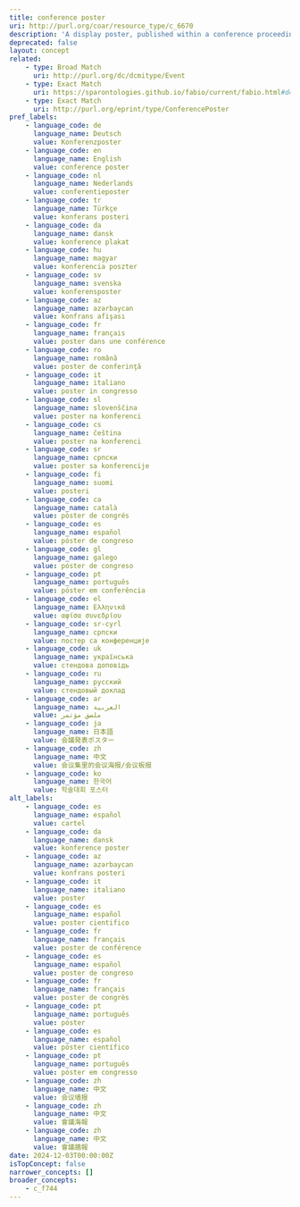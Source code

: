 ```yaml
---
title: conference poster
uri: http://purl.org/coar/resource_type/c_6670
description: 'A display poster, published within a conference proceeding, typically containing text with illustrative figures and/or tables, usually reporting research results or proposing hypotheses, submitted for acceptance to and/or presented at a conference, seminar, symposium, workshop or similar event. [Source: Adapted https://sparontologies.github.io/fabio/current/fabio.html#d4e2648]'
deprecated: false
layout: concept
related:
    - type: Broad Match
      uri: http://purl.org/dc/dcmitype/Event
    - type: Exact Match
      uri: https://sparontologies.github.io/fabio/current/fabio.html#d4e2648
    - type: Exact Match
      uri: http://purl.org/eprint/type/ConferencePoster
pref_labels:
    - language_code: de
      language_name: Deutsch
      value: Konferenzposter
    - language_code: en
      language_name: English
      value: conference poster
    - language_code: nl
      language_name: Nederlands
      value: conferentieposter
    - language_code: tr
      language_name: Türkçe
      value: konferans posteri
    - language_code: da
      language_name: dansk
      value: konference plakat
    - language_code: hu
      language_name: magyar
      value: konferencia poszter
    - language_code: sv
      language_name: svenska
      value: konferensposter
    - language_code: az
      language_name: azərbaycan
      value: konfrans afişası
    - language_code: fr
      language_name: français
      value: poster dans une conférence
    - language_code: ro
      language_name: română
      value: poster de conferinţă
    - language_code: it
      language_name: italiano
      value: poster in congresso
    - language_code: sl
      language_name: slovenščina
      value: poster na konferenci
    - language_code: cs
      language_name: čeština
      value: poster na konferenci
    - language_code: sr
      language_name: српски
      value: poster sa konferencije
    - language_code: fi
      language_name: suomi
      value: posteri
    - language_code: ca
      language_name: català
      value: pòster de congrés
    - language_code: es
      language_name: español
      value: póster de congreso
    - language_code: gl
      language_name: galego
      value: póster de congreso
    - language_code: pt
      language_name: português
      value: póster em conferência
    - language_code: el
      language_name: Ελληνικά
      value: αφίσα συνεδρίου
    - language_code: sr-cyrl
      language_name: српски
      value: постер са конференције
    - language_code: uk
      language_name: українська
      value: стендова доповідь
    - language_code: ru
      language_name: русский
      value: стендовый доклад
    - language_code: ar
      language_name: العربية
      value: ملصق مؤتمر
    - language_code: ja
      language_name: 日本語
      value: 会議発表ポスター
    - language_code: zh
      language_name: 中文
      value: 会议集里的会议海报/会议板报
    - language_code: ko
      language_name: 한국어
      value: 학술대회 포스터
alt_labels:
    - language_code: es
      language_name: español
      value: cartel
    - language_code: da
      language_name: dansk
      value: konference poster
    - language_code: az
      language_name: azərbaycan
      value: konfrans posteri
    - language_code: it
      language_name: italiano
      value: poster
    - language_code: es
      language_name: español
      value: poster cientifico
    - language_code: fr
      language_name: français
      value: poster de conférence
    - language_code: es
      language_name: español
      value: poster de congreso
    - language_code: fr
      language_name: français
      value: poster de congrès
    - language_code: pt
      language_name: português
      value: póster
    - language_code: es
      language_name: español
      value: póster científico
    - language_code: pt
      language_name: português
      value: póster em congresso
    - language_code: zh
      language_name: 中文
      value: 会议墙报
    - language_code: zh
      language_name: 中文
      value: 會議海報
    - language_code: zh
      language_name: 中文
      value: 會議牆報
date: 2024-12-03T00:00:00Z
isTopConcept: false
narrower_concepts: []
broader_concepts:
    - c_f744
---
```


